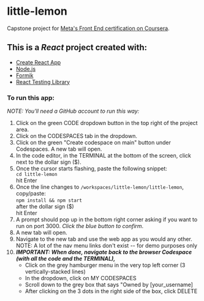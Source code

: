 # little-lemon
Capstone project for <a href="https://www.coursera.org/professional-certificates/meta-front-end-developer?skipBrowseRedirect=true" target="_blank">Meta's Front End certification on Coursera</a>.

<h2>This is a <em>React</em> project created with:</h2>
<ul>
<li><a href="https://create-react-app.dev/" target="_blank">Create React App</a></li>
<li><a href="https://nodejs.org/en/about" target="_blank">Node.js</a></li>
<li><a href="https://formik.org/docs/overview" target="_blank">Formik</a></li>
<li><a href="https://testing-library.com/docs/react-testing-library/intro/" target="_blank">React Testing Library</a></li>
</ul>

<h3>To run this app:</h3>
<em>NOTE: You'll need a GitHub account to run this way:</em>
<br>
<ol>
<li>Click on the green CODE dropdown button in the top right of the project area.</li>
<li>Click on the CODESPACES tab in the dropdown.</li>
<li>Click on the green "Create codespace on main" button under Codespaces. A new tab will open.</li>
<li>In the code editor, in the TERMINAL at the bottom of the screen, click next to the dollar sign ($).</li>
<li>Once the cursor starts flashing, paste the following snippet:</li>
<code>cd little-lemon</code>
<br>
hit Enter
<li>Once the line changes to 
<code>/workspaces/little-lemon/little-lemon</code>, 
<br>
copy/paste:<br>
<code>npm install && npm start </code>
<br>
after the dollar sign ($)
<br> hit Enter
</li>
<li>A prompt should pop up in the bottom right corner asking if you want to run on port 3000. <em>Click the blue button to confirm</em>.
<li>A new tab will open.</li>
<li>Navigate to the new tab and use the web app as you would any other. NOTE: A lot of the nav menu links don't exist -- for demo purposes only</li>
<li><em><strong>IMPORTANT: When done, navigate back to the browser Codespace (with all the code and the TERMINAL),</strong></em>
<ul>
<li>Click on the grey hamburger menu in the very top left corner (3 vertically-stacked lines)</li>
<li>In the dropdown, click on MY CODESPACES</li>
<li>Scroll down to the grey box that says "Owned by [your_username]</li>
<li>After clicking on the 3 dots in the right side of the box, click DELETE</li>
</ul>
</li>

